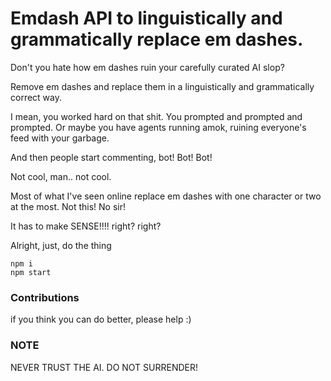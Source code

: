 # Emdash API to linguistically and grammatically replace em dashes.

Don't you hate how em dashes ruin your carefully curated AI slop?

Remove em dashes and replace them in a linguistically and grammatically correct
way.

I mean, you worked hard on that shit. You prompted and prompted and prompted.
Or maybe you have agents running amok, ruining everyone's feed with your
garbage.

And then people start commenting, bot! Bot! Bot!

Not cool, man.. not cool.

Most of what I've seen online replace em dashes with one character or two 
at the most. Not this! No sir! 

It has to make SENSE!!!! right? right?

Alright, just, do the thing


```
npm i
npm start
```


### Contributions

if you think you can do better, please help :)

### NOTE

NEVER TRUST THE AI. DO NOT SURRENDER!